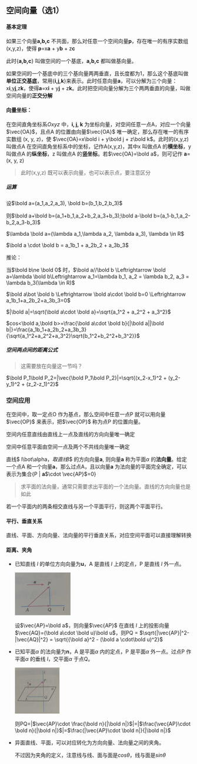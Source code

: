 ## 空间向量（选1）

#### 基本定理

如果三个向量**a,b,c** 不共面，那么对任意一个空间向量**p**，存在唯一的有序实数组(x,y,z)，使得 **p**=x**a** + y**b** + z**c**



此时{**a,b,c**} 叫做空间的一个基底，**a,b,c** 都叫做基向量。

如果空间的一个基底中的三个基向量两两垂直，且长度都为1，那么这个基底叫做**单位正交基底**，常用{**i,j,k**}来表示。此时任意向量**a**，可以分解为三个向量：x**i**,y**j**,z**k**，使得**a**=x**i** + y**j** + z**k**。此时把空间向量分解为三个两两垂直的向量，叫做空间向量的**正交分解**



#### 向量坐标：

在空间直角坐标系$Oxyz$ 中，**i, j, k** 为坐标向量，对空间任意一点A，对应一个向量$\vec{OA}$，且点A 的位置由向量$\vec{OA}$ 唯一确定，那么存在唯一的有序实数组 (x, y, z)，使 $\vec{OA}=x\bold i + y\bold j + z\bold k$。此时的(x,y,z) 叫做点A 在空间直角坐标系中的坐标，记作A(x,y,z)，其中x 叫做点A 的**横坐标**，y 叫做点A 的**纵坐标**，z 叫做点A 的**竖坐标**。若$\vec{OA}=\bold a$，则可记作 **a**=(x, y, z)

> 此时(x,y,z) 既可以表示向量，也可以表示点，要注意区分

##### 运算

设$\bold a=(a_1,a_2,a_3), \bold b=(b_1,b_2,b_3)$

则$\bold a+\bold b=(a_1+b_1,a_2+b_2,a_3+b_3);\bold a-\bold b=(a_1-b_1,a_2-b_2,a_3-b_3)$

$\lambda \bold a=(\lambda a_1,\lambda a_2, \lambda a_3), \lambda \in R$

$\bold a \cdot \bold b = a_1b_1 + a_2b_2 + a_3b_3$

推论：

当$\bold b\ne \bold 0$ 时，$\bold a//\bold b \Leftrightarrow \bold a=\lambda \bold b\Leftrightarrow a_1=\lambda b_1, a_2 = \lambda b_2, a_3 = \lambda b_3(\lambda \in R)$

$\bold a\bot \bold b \Leftrightarrow \bold a\cdot \bold b=0 \Leftrightarrow a_1b_1+a_2b_2+a_3b_3=0$

$|\bold a|=\sqrt{\bold a\cdot \bold a}=\sqrt{a_1^2 + a_2^2 + a_3^2}$

$cos<\bold a,\bold b>=\frac{\bold a\cdot \bold b}{|\bold a||\bold b|}=\frac{a_1b_1+a_2b_2+a_3b_3}{\sqrt{a_1^2+a_2^2+a_3^2}\sqrt{b_1^2+b_2^2+b_3^2}}$



##### 空间两点间的距离公式

> 这需要放在向量这一节吗？

$\bold P_1\bold P_2=|\vec{\bold P_1\bold P_2}|=\sqrt{(x_2-x_1)^2 + (y_2-y_1)^2 + (z_2-z_1)^2}$



### 空间应用

在空间中，取一定点O 作为基点，那么空间中任意一点P 就可以用向量$\vec{OP}$ 来表示，把$\vec{OP}$ 称为点P 的位置向量。



空间内任意直线由直线上一点及直线的方向向量唯一确定

空间中任意平面由空间一点及两个不共线向量唯一确定



直线$ l\bot\alpha$，取直线$l$  的方向向量**a**, 则向量**a** 称为平面$\alpha$ 的**法向量**。给定一个点A 和一个向量**a**，那么过点A，且以向量**a** 为法向量的平面完全确定，可以表示为集合{P | **a**$\cdot \vec{AP}$=0}

> 求平面的法向量，通常只需要求出平面的一个法向量。直线的方向向量也是如此



若一个平面内的两条相交直线与另一个平面平行，则这两个平面平行。



#### 平行、垂直关系

直线、平面、方向向量、法向量的平行垂直关系，对应空间平面可以直接理解转换

#### 距离、夹角

- 已知直线 $l$ 的单位方向向量为**u**，A 是直线 $l$ 上的定点，P 是直线 $l$ 外一点。

  <img src="image-20240313184433641.png" alt="image-20240313184433641" style="zoom:25%;" />

  设$\vec{AP}=\bold a$，则向量$\vec{AP}$ 在直线 $l$ 上的投影向量$\vec{AQ}=(\bold a\cdot \bold u)\bold u$，则PQ = $\sqrt{|\vec{AP}|^2-|\vec{AQ}|^2} = \sqrt{{\bold a}^2 - (\bold a \cdot\bold u)^2}$

- 已知平面$\alpha$ 的法向量为**n**，A 是平面$\alpha$ 内的定点，P 是平面$\alpha$ 外一点。过点P 作平面$\alpha$ 的垂线 $l$，交平面$\alpha$ 于点Q。

  <img src="image-20240313185338310.png" alt="image-20240313185338310" style="zoom:25%;" />

  则PQ=|$\vec{AP}\cdot \frac{\bold n}{|\bold n|}$|=|$\frac{\vec{AP}\cdot \bold n}{|\bold n|}$|=$\frac{|\vec{AP}\cdot \bold n|}{|\bold n|}$

- 异面直线、平面，可以对应转化为方向向量、法向量之间的夹角。

  不过因为夹角的定义，注意线与线、面与面是$cos\theta$，线与面是$sin\theta$ 

  
